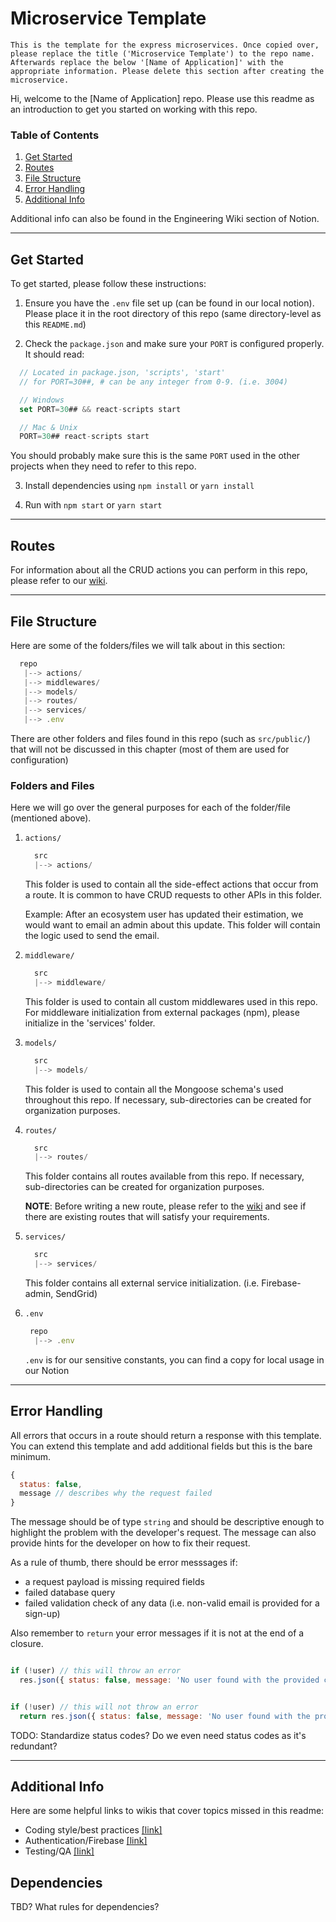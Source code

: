 # Microservice Template

    This is the template for the express microservices. Once copied over, please replace the title ('Microservice Template') to the repo name. Afterwards replace the below '[Name of Application]' with the appropriate information. Please delete this section after creating the microservice.

Hi, welcome to the [Name of Application] repo. Please use this readme as an introduction to get you started on working with this repo.

### **Table of Contents**
1. [Get Started](#get-started)
2. [Routes](#Routes)
3. [File Structure](#file-structure)
4. [Error Handling](#error-handling)
5. [Additional Info](#additional-info) 

Additional info can also be found in the Engineering Wiki section of Notion.

---
## **Get Started**

To get started, please follow these instructions:

1. Ensure you have the `.env` file set up (can be found in our local notion). Please place it in the root directory of this repo (same directory-level as this `README.md`)

2. Check the `package.json` and make sure your `PORT` is configured properly. It should read:
```javascript
  // Located in package.json, 'scripts', 'start'
  // for PORT=30##, # can be any integer from 0-9. (i.e. 3004)

  // Windows
  set PORT=30## && react-scripts start

  // Mac & Unix
  PORT=30## react-scripts start
```
You should probably make sure this is the same `PORT` used in the other projects when they need to refer to this repo.

3. Install dependencies using `npm install` or `yarn install`

4. Run with `npm start` or `yarn start`

---

## **Routes**

For information about all the CRUD actions you can perform in this repo, please refer to our [wiki](https://www.notion.so/API-Routes-d4aa969a987f41c0948ee383d4c086b9).

---

## **File Structure**
Here are some of the folders/files we will talk about in this section:
```javascript
  repo
   |--> actions/
   |--> middlewares/
   |--> models/
   |--> routes/
   |--> services/
   |--> .env
```
There are other folders and files found in this repo (such as `src/public/`) that will not be discussed in this chapter (most of them are used for configuration)

### Folders and Files
Here we will go over the general purposes for each of the folder/file (mentioned above).

 1. `actions/`
      ```javascript
        src
        |--> actions/
      ```
      This folder is used to contain all the side-effect actions that occur from a route. It is common to have CRUD requests to other APIs in this folder. 

      Example: After an ecosystem user has updated their estimation, we would want to email an admin about this update. This folder will contain the logic used to send the email.
    
  2. `middleware/`
      ```javascript
        src
        |--> middleware/
      ```
      This folder is used to contain all custom middlewares used in this repo. For middleware initialization from external packages (npm), please initialize in the 'services' folder. 

  3. `models/`
      ```javascript
        src
        |--> models/
      ```
      This folder is used to contain all the Mongoose schema's used throughout this repo. If necessary, sub-directories can be created for organization purposes.

  4. `routes/`
      ```javascript
        src
        |--> routes/
      ```
      This folder contains all routes available from this repo. If necessary, sub-directories can be created for organization purposes. 

      **NOTE**: Before writing a new route, please refer to the [wiki](https://www.notion.so/API-Routes-d4aa969a987f41c0948ee383d4c086b9) and see if there are existing routes that will satisfy your requirements.

  5. `services/`
      ```javascript
        src
        |--> services/
      ```
      This folder contains all external service initialization. (i.e. Firebase-admin, SendGrid)
      
  6. `.env`
     ```javascript
      repo
       |--> .env
     ```
     `.env` is for our sensitive constants, you can find a copy for local usage in our Notion
---

## **Error Handling**

All errors that occurs in a route should return a response with this template. You can extend this template and add additional fields but this is the bare minimum.

```javascript
{
  status: false,
  message // describes why the request failed
}
```

The message should be of type `string` and should be descriptive enough to highlight the problem with the developer's request. The message can also provide hints for the developer on how to fix their request.

As a rule of thumb, there should be error messsages if:
- a request payload is missing required fields
- failed database query
- failed validation check of any data (i.e. non-valid email is provided for a sign-up)

Also remember to `return` your error messages if it is not at the end of a closure. 
```javascript

if (!user) // this will throw an error
  res.json({ status: false, message: 'No user found with the provided credentials. Invalid email/uid' })


if (!user) // this will not throw an error
  return res.json({ status: false, message: 'No user found with the provided credentials. Invalid email/uid' })
```

TODO: Standardize status codes? Do we even need status codes as it's redundant?

---

## **Additional Info**
Here are some helpful links to wikis that cover topics missed in this readme:
- Coding style/best practices [[link]](https://www.notion.so/React-f7fd76fc28da4cac927bc4d5906579ae)
- Authentication/Firebase [[link]](https://www.notion.so/Firebase-Naya-Auth-cb560a33dfd8492e8523dc170bb235eb)
- Testing/QA [[link]](https://www.notion.so/TODO-How-to-QA-f595c4ba6dbb4756a6467f477f3cc27d)

## **Dependencies**
TBD? What rules for dependencies?

